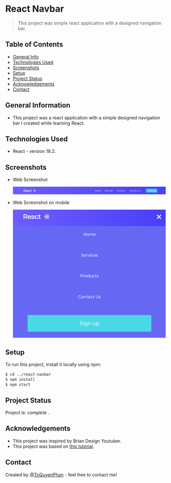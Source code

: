 # React Navbar

> This project was simple react application with a designed navigation bar.

## Table of Contents
* [General Info](#general-information)
* [Technologies Used](#technologies-used)
* [Screenshots](#screenshots)
* [Setup](#setup)
* [Project Status](#project-status)
* [Acknowledgements](#acknowledgements)
* [Contact](#contact)

## General Information
- This project was a react application with a simple designed navigation bar I created while learning React.

## Technologies Used
- React - version 18.2.

## Screenshots
- Web Screenshot
  
    ![Project screenshot](./public/images/screenshot.png)

- Web Screenshot on mobile
  
    ![Project screenshot](./public/images/screenshot-mobile.png)

## Setup
To run this project, install it locally using npm:

```
$ cd ../react-navbar
$ npm install
$ npm start
```

## Project Status
Project is: _complete_ .

## Acknowledgements
- This project was inspired by Brian Design Youtuber.
- This project was based on [this tutorial](https://www.youtube.com/watch?v=fL8cFqhTHwA&t=3053s).


## Contact
Created by [@ToQuyenPhan](https://www.facebook.com/profile.php?id=100006321400254) - feel free to contact me!
